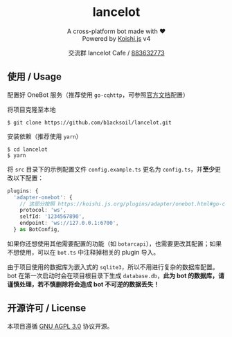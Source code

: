 <div align="center">

# lancelot

A cross-platform bot made with :heart:  
Powered by [Koishi.js](https://koishi.js.org/) v4

交流群 lancelot Cafe / [883632773](./QQGroupQRCode.jpg)
</div>

## 使用 / Usage
配置好 OneBot 服务（推荐使用 `go-cqhttp`，可参照[官方文档](https://docs.go-cqhttp.org/guide/quick_start.html)配置）

将项目克隆至本地
```shell
$ git clone https://github.com/b1acksoil/lancelot.git
```

安装依赖（推荐使用 `yarn`）
```shell
$ cd lancelot
$ yarn
```

将 `src` 目录下的示例配置文件 `config.example.ts` 更名为 `config.ts`，并**至少**更改以下配置：
```ts
plugins: {
  'adapter-onebot': {
    // 这部分按照 https://koishi.js.org/plugins/adapter/onebot.html#go-cqhttp-配置参考 自行配置
    protocol: 'ws',
    selfId: '1234567890',
    endpoint: 'ws://127.0.0.1:6700',
  } as BotConfig,
```

如果你还想使用其他需要配置的功能（如 `botarcapi`），也需要更改其配置；如果不想使用，可以在 `bot.ts` 中注释掉相关的 plugin 导入。

由于项目使用的数据库为嵌入式的 `sqlite3`，所以不用进行复杂的数据库配置。bot 在第一次启动时会在项目根目录下生成 `database.db`，**此为 bot 的数据库，请谨慎处理，若不慎删除将会造成 bot 不可逆的数据丢失！**

## 开源许可 / License
本项目遵循 [GNU AGPL 3.0](./LICENSE) 协议开源。
